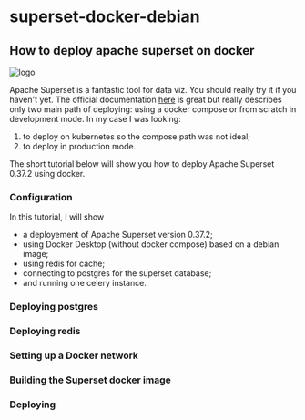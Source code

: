 # superset-docker-debian

## How to deploy apache superset on docker

![logo](https://avatars3.githubusercontent.com/u/42724554?s=200&v=4)

Apache Superset is a fantastic tool for data viz. You should really try it if you haven't yet.
The official documentation [here](https://superset.apache.org/) is great but really describes only two main path of deploying: 
using a docker compose or from scratch in development mode.
In my case I was looking:

1. to deploy on kubernetes so the compose path was not ideal;
2. to deploy in production mode.

The short tutorial below will show you how to deploy Apache Superset 0.37.2 using docker.

### Configuration

In this tutorial, I will show
- a deployement of Apache Superset version 0.37.2;
- using Docker Desktop (without docker compose) based on a debian image;
- using redis for cache;
- connecting to postgres for the superset database;
- and running one celery instance.

### Deploying postgres

### Deploying redis

### Setting up a Docker network

### Building the Superset docker image

### Deploying


